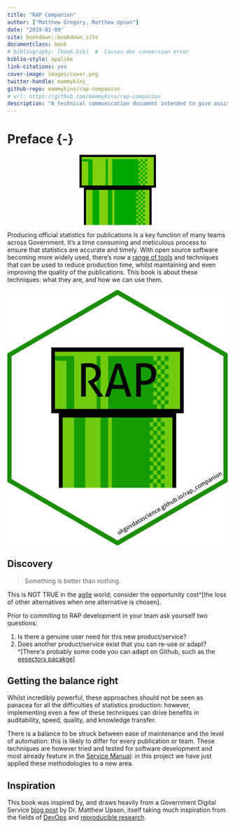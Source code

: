```yaml
--- 
title: "RAP Companion"
author: ["Matthew Gregory, Matthew Upson"]
date: "2019-01-09"
site: bookdown::bookdown_site
documentclass: book
# bibliography: [book.bib]  #  Causes doc conversion error
biblio-style: apalike
link-citations: yes
cover-image: images/cover.png
twitter-handle: mammykins_
github-repo: mammykins/rap-companion
# url: https://github.com/mammykins/rap-companion
description: "A technical communication document intended to give assistance to people developing a Reproducible Analytical Pipeline using DataOps."
---
```


# Preface {-}

<a href="https://commons.wikimedia.org/wiki/File:Warp_pipe_edited.PNG" target="_blank"><img src="images/cover.png" style="display: block; margin: auto;" /></a>

Producing official statistics for publications is a key function of many teams across Government. It’s a time consuming and meticulous process to ensure that statistics are accurate and timely. With open source software becoming more widely used, there’s now a [range of tools](https://www.gov.uk/service-manual/technology/choosing-technology-an-introduction) and techniques that can be used to reduce production time, whilst maintaining and even improving the quality of the publications. This book is about these techniques: what they are, and how we can use them.  

<a href="https://github.com/ukgovdatascience/rap_companion" target="_blank"><img src="images/rap_hex.png" style="display: block; margin: auto;" /></a>

## Discovery

> Something is better than nothing. 

This is NOT TRUE in the [agile](https://en.wikipedia.org/wiki/Agile_software_development) world; consider the opportunity cost^[the loss of other alternatives when one alternative is chosen].  

Prior to commiting to RAP development in your team ask yourself two questions:  

1. Is there a genuine user need for this new product/service?
2. Does another product/service exist that you can re-use or adapt?^[There's probably some code you can adapt on Github, such as the [eesectors pacakge](https://github.com/ukgovdatascience/eesectors)]

## Getting the balance right

Whilst incredibly powerful, these approaches should not be seen as panacea for all the difficulties of statistics production: however, implementing even a few of these techniques can drive benefits in auditability, speed, quality, and knowledge transfer.

There is a balance to be struck between ease of maintenance and the level of automation: this is likely to differ for every publication or team. These techniques are however tried and tested for software development and most already feature in the [Service Manual](https://www.gov.uk/service-manual/technology): in this project we have just applied these methodologies to a new area.

## Inspiration

This book was inspired by, and draws heavily from a Government Digital Service [blog post](https://gdsdata.blog.gov.uk/2017/03/27/reproducible-analytical-pipeline/) by Dr. Matthew Upson, itself taking much inspiration from the fields of [DevOps](https://en.wikipedia.org/wiki/DevOps) and [reproducible research](https://simplystatistics.org/2014/06/06/the-real-reason-reproducible-research-is-important/).
